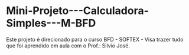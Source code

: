 # Mini-Projeto---Calculadora-Simples---M-BFD
Este projeto é direcionado para o curso BFD - SOFTEX - Visa trazer tudo que foi aprendido em aula com o Prof.: Silvio José.
